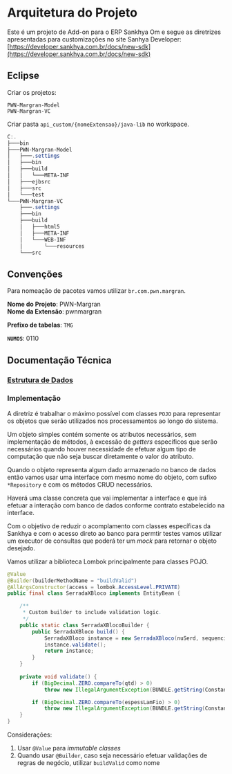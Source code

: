 # Arquitetura do Projeto

Este é um projeto de Add-on para o ERP Sankhya Om e segue as diretrizes apresentadas para customizações no site Sanhya Developer: [https://developer.sankhya.com.br/docs/new-sdk](https://developer.sankhya.com.br/docs/new-sdk)

## Eclipse

Criar os projetos:

`PWN-Margran-Model`  
`PWN-Margran-VC`

Criar pasta `api_custom/{nomeExtensao}/java-lib` no workspace.

```powershell
C:.
├───bin
├───PWN-Margran-Model
│   ├───.settings
│   ├───bin
│   ├───build
│   │   └───META-INF
│   ├───ejbsrc
│   ├───src
│   └───test
└───PWN-Margran-VC
    ├───.settings
    ├───bin
    ├───build
    │   ├───html5
    │   ├───META-INF
    │   └───WEB-INF
    │       └───resources
    └───src
```

## Convenções

Para nomeação de pacotes vamos utilizar `br.com.pwn.margran`.

**Nome do Projeto**: PWN-Margran  
**Nome da Extensão**: pwnmargran

**Prefixo de tabelas**: `TMG`

**`NUMOS`**: 0110

## Documentação Técnica

### [Estrutura de Dados](../_database/index.md)

### Implementação

A diretriz é trabalhar o máximo possível com classes `POJO` para representar os objetos que serão utilizados nos processamentos ao longo do sistema.

Um objeto simples contém somente os atributos necessários, sem implementação de métodos, à excessão de _getters_ específicos que serão necessários quando houver necessidade de efetuar algum tipo de computação que não seja buscar diretamente o valor do atributo.

Quando o objeto representa algum dado armazenado no banco de dados então vamos usar uma interface com mesmo nome do objeto, com sufixo `*Repository` e com os métodos CRUD necessários.

Haverá uma classe concreta que vai implementar a interface e que irá efetuar a interação com banco de dados conforme contrato estabelecido na interface.

Com o objetivo de reduzir o acomplamento com classes específicas da Sankhya e com o acesso direto ao banco para permtir testes vamos utilizar um executor de consultas que poderá ter um _mock_ para retornar o objeto desejado.

Vamos utilizar a biblioteca Lombok principalmente para classes POJO.

```java
@Value
@Builder(builderMethodName = "buildValid")
@AllArgsConstructor(access = lombok.AccessLevel.PRIVATE)
public final class SerradaXBloco implements EntityBean {

    /**
     * Custom builder to include validation logic.
     */
    public static class SerradaXBlocoBuilder {
        public SerradaXBloco build() {
            SerradaXBloco instance = new SerradaXBloco(nuSerd, sequencia, codEmp, idBloco, bloco, produtoAcabado, qtd, espessLamFio);
            instance.validate();
            return instance;
        }
    }
    
    private void validate() {
        if (BigDecimal.ZERO.compareTo(qtd) > 0)
            throw new IllegalArgumentException(BUNDLE.getString(Constants.QUANTITY_SHOULD_BE_GREATER_THAN_ZERO));

        if (BigDecimal.ZERO.compareTo(espessLamFio) > 0)
            throw new IllegalArgumentException(BUNDLE.getString(Constants.THICKNESS_SHOULD_BE_GREATER_THAN_ZERO));
    }
}
```
Considerações:
1. Usar `@Value` para _immutable classes_
1. Quando usar `@Builder`, caso seja necessário efetuar validações de regras de negócio, utilizar `buildValid` como nome